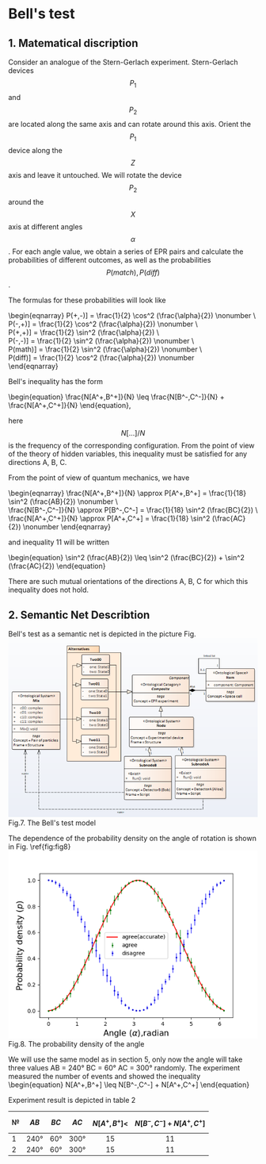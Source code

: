 # Bell's test
## 1. Matematical discription

Consider an analogue of the Stern-Gerlach experiment. Stern-Gerlach devices $$P_1$$ and $$P_2$$ are located along the same axis and can rotate around this axis.
Orient the $$P_1$$ device along the $$Z$$ axis and leave it untouched. We will rotate the device $$P_2$$ around the $$X$$ axis at different angles $$\alpha$$. For each angle value, we obtain a series of EPR pairs and calculate the probabilities of different outcomes, as well as the probabilities $$P(match), P(diff)$$.

The formulas for these probabilities will look like

\begin{eqnarray}
	P(+,-)] = \frac{1}{2} \cos^2 (\frac{\alpha}{2}) \nonumber \\  
	P(-,+)] = \frac{1}{2} \cos^2 (\frac{\alpha}{2}) \nonumber \\  
	P(+,+)] = \frac{1}{2} \sin^2 (\frac{\alpha}{2})  \\  
	P(-,-)] = \frac{1}{2} \sin^2 (\frac{\alpha}{2}) \nonumber \\  
	P(math)] = \frac{1}{2} \sin^2 (\frac{\alpha}{2}) \nonumber \\  
	P(diff)] = \frac{1}{2} \cos^2 (\frac{\alpha}{2}) \nonumber  
\end{eqnarray}


Bell's inequality has the form

\begin{equation}
 \frac{N[A^+,B^+]}{N} \leq \frac{N[B^-,C^-]}{N} + \frac{N[A^+,C^+]}{N}
\end{equation},

here $$N[...]/N$$ is the frequency of the corresponding configuration. From the point of view of the theory of hidden variables, this inequality must be satisfied for any directions A, B, C.

From the point of view of quantum mechanics, we have

\begin{eqnarray}
	\frac{N[A^+,B^+]}{N} \approx P[A^+,B^+] = \frac{1}{18} \sin^2 (\frac{AB}{2}) \nonumber \\  
	\frac{N[B^-,C^-]}{N} \approx P[B^-,C^-] = \frac{1}{18} \sin^2 (\frac{BC}{2})  \\
	\frac{N[A^+,C^+]}{N} \approx P[A^+,C^+] = \frac{1}{18} \sin^2 (\frac{AC}{2}) \nonumber
\end{eqnarray}

and inequality 11 will be written

\begin{equation}
\sin^2 (\frac{AB}{2}) \leq \sin^2 (\frac{BC}{2}) + \sin^2 (\frac{AC}{2})
\end{equation}

There are such mutual orientations of the directions A, B, C for which this inequality does not hold.

## 2. Semantic Net Describtion
Bell's test as a semantic net is depicted in the picture Fig. ![Image](bell1.png)
Fig.7. The Bell's test model


The dependence of the probability density on the angle of rotation is shown in Fig. \ref{fig:fig8}
![Image](bell2.png)
Fig.8. The probability density of the angle

We will use the same model as in section 5, only now the angle will take three values AB = 240° BC = 60° AC = 300° randomly. The experiment measured the number of events and showed the inequality  
\begin{equation}
	N[A^+,B^+] \leq N[B^-,C^-] + N[A^+,C^+]
\end{equation}

Experiment result is depicted in table 2

| №   | $$AB$$   | $$BC$$  | $$AC$$   | $$N[A^+,B^+] < $$|$$N[B^-,C^-]+N[A^+,C^+]$$ |
| --- | ---- | --- | ---- | :----------: | :-----: |
| 1   | 240° | 60° | 300° | 15         | 11                    |
| 2   | 240° | 60° | 300° | 15         | 11                    |
